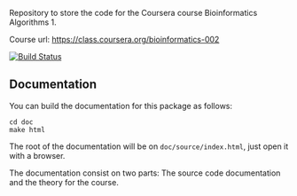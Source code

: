 Repository to store the code for the Coursera course Bioinformatics Algorithms 1.

Course url: https://class.coursera.org/bioinformatics-002

[![Build Status](https://travis-ci.org/guillermo-carrasco/bioinformatics_algorithms.svg?branch=master)](https://travis-ci.org/guillermo-carrasco/bioinformatics_algorithms)

## Documentation

You can build the documentation for this package as follows:

    cd doc
    make html

The root of the documentation will be on `doc/source/index.html`, just open it
with a browser.

The documentation consist on two parts: The source code documentation and the 
theory for the course. 
